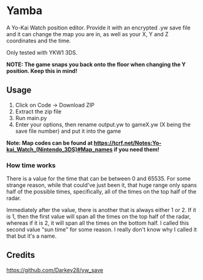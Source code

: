 # Yamba
A Yo-Kai Watch position editor. Provide it with an encrypted .yw save file and it can change the map you are in, as well as your X, Y and Z coordinates and the time.

Only tested with YKW1 3DS.

**NOTE: The game snaps you back onto the floor when changing the Y position. Keep this in mind!**

## Usage

1. Click on Code -> Download ZIP
2. Extract the zip file
3. Run main.py
4. Enter your options, then rename output.yw to gameX.yw (X being the save file number) and put it into the game

**Note: Map codes can be found at https://tcrf.net/Notes:Yo-kai_Watch_(Nintendo_3DS)#Map_names if you need them!**

### How time works

There is a value for the time that can be between 0 and 65535. For some strange reason, while that could've just been it, that huge range only spans half of the possible times, specifically, all of the times on the top half of the radar.

Immediately after the value, there is another that is always either 1 or 2. If it is 1, then the first value will span all the times on the top half of the radar, whereas if it is 2, it will span all the times on the bottom half. I called this second value "sun time" for some reason. I really don't know why I called it that but it's a name.

## Credits

https://github.com/Darkey28/yw_save
